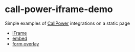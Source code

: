 # call-power-iframe-demo

Simple examples of [CallPower](http://github.com/spacedogXYZ/call-power) integrations on a static page

- [iFrame](iframe.html)
- [embed](embed.html)
- [form overlay](overlay-form.html)